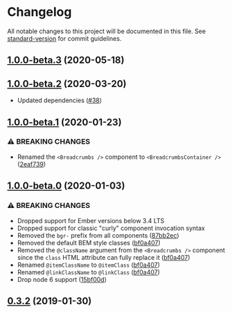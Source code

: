 # Changelog

All notable changes to this project will be documented in this file. See [standard-version](https://github.com/conventional-changelog/standard-version) for commit guidelines.

## [1.0.0-beta.3](https://github.com/Bagaar/ember-breadcrumbs/compare/v1.0.0-beta.1...v1.0.0-beta.3) (2020-05-18)

## [1.0.0-beta.2](https://github.com/Bagaar/ember-breadcrumbs/compare/v1.0.0-beta.1...v1.0.0-beta.2) (2020-03-20)

* Updated dependencies ([#38](https://github.com/Bagaar/ember-breadcrumbs/pull/38))

## [1.0.0-beta.1](https://github.com/Bagaar/ember-breadcrumbs/compare/v1.0.0-beta.0...v1.0.0-beta.1) (2020-01-23)


### ⚠ BREAKING CHANGES

* Renamed the `<Breadcrumbs />` component to `<BreadcrumbsContainer />` ([2eaf739](https://github.com/Bagaar/ember-breadcrumbs/commit/2eaf7396aed1963a8bbf5a3547c3375eb0a02fd4))

## [1.0.0-beta.0](https://github.com/Bagaar/ember-breadcrumbs/compare/v0.3.2...v1.0.0-beta.0) (2020-01-03)


### ⚠ BREAKING CHANGES

* Dropped support for Ember versions below 3.4 LTS
* Dropped support for classic "curly" component invocation syntax
* Removed the `bgr-` prefix from all components ([87bb2ec](https://github.com/Bagaar/ember-breadcrumbs/commit/87bb2eca039b2dc07adcfe61eb2461ce1de7caa9))
* Removed the default BEM style classes ([bf0a407](https://github.com/Bagaar/ember-breadcrumbs/commit/bf0a40748eb19eb5d301ee2a17188ecd48701543))
* Removed the `@className` argument from the `<Breadcrumbs />` component since the `class` HTML attribute can fully replace it ([bf0a407](https://github.com/Bagaar/ember-breadcrumbs/commit/bf0a40748eb19eb5d301ee2a17188ecd48701543))
* Renamed `@itemClassName` to `@itemClass` ([bf0a407](https://github.com/Bagaar/ember-breadcrumbs/commit/bf0a40748eb19eb5d301ee2a17188ecd48701543))
* Renamed `@linkClassName` to `@linkClass` ([bf0a407](https://github.com/Bagaar/ember-breadcrumbs/commit/bf0a40748eb19eb5d301ee2a17188ecd48701543))
* Drop node 6 support ([15bf00d](https://github.com/Bagaar/ember-breadcrumbs/commit/15bf00df019c778edeb890c438d575f822459dc8))

<a name="0.3.2"></a>
## [0.3.2](https://github.com/Bagaar/ember-breadcrumbs/compare/v0.3.1...v0.3.2) (2019-01-30)
